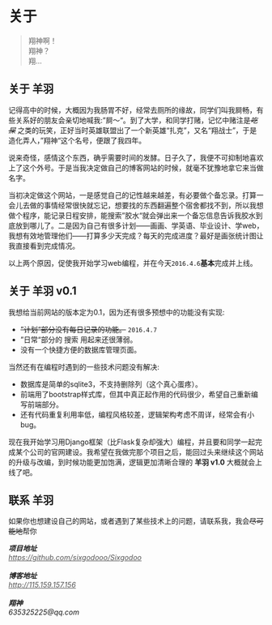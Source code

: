 <h1 id="关于"><a name="关于" href="#关于"></a>关于</h1>
<blockquote>
<p>翔神啊！<br>翔神？<br>翔…</p>
</blockquote>
<h2 id="关于-羊羽"><a name="关于-羊羽" href="#关于-羊羽"></a>关于 羊羽</h2>
<p>记得高中的时候，大概因为我肠胃不好，经常去厕所的缘故，同学们叫我屙畅，有些关系好的朋友会亲切地喊我:”屙～“。到了大学，和同学打赌，记忆中赌注是<del><em>吃屎</em></del>
之类的玩笑，正好当时英雄联盟出了一个新英雄“扎克”，又名“翔战士”，于是造化弄人，”翔神“这个名号，便跟了我四年。</p>
<p>说来奇怪，感情这个东西，确乎需要时间的发酵。日子久了，我便不可抑制地喜欢上了这个外号。于是当我决定做自己的博客网站的时候，就毫不犹豫地拿它来当做名字。</p>
<p>当初决定做这个网站，一是感觉自己的记性越来越差，有必要做个备忘录。打算一会儿去做的事情经常很快就忘记，想要找的东西翻遍整个宿舍都找不到，所以我想做个程序，能记录日程安排，能搜索”胶水“就会弹出来一个备忘信息告诉我胶水到底放到哪儿了。二是因为自己有很多计划——画画、学英语、毕业设计、学web，我想有效地管理他们——打算多少天完成？每天的完成进度？最好是画张统计图让我直接看到完成情况。</p>
<p>以上两个原因，促使我开始学习web编程，并在今天<code>2016.4.6</code><strong>基本</strong>完成并上线。</p>
<h2 id="关于-羊羽-v0.1"><a name="关于-羊羽-v0.1" href="#关于-羊羽-v0.1"></a>关于 羊羽 v0.1</h2>
<p>我想给当前网站的版本定为0.1，因为还有很多预想中的功能没有实现:</p>
<ul>
<li><del>”计划“部分没有每日记录的功能。</del>&nbsp<code>2016.4.7</code></li><li>”日常“部分的 搜索 用起来还很薄弱。</li><li>没有一个快捷方便的数据库管理页面。</li>
</ul>
<p>当然还有在编程时遇到的一些技术问题没有解决:</p>
<ul>
<li>数据库是简单的sqlite3，不支持删除列（这个真心蛋疼）。</li><li>前端用了bootstrap样式库，但其中真正起作用的代码很少，希望自己重新编写前端部分。</li><li>还有代码重复利用率低，编程风格较差，逻辑架构考虑不周详，经常会有小bug。</li>
</ul>
<p>现在我开始学习用Django框架（比Flask复杂却强大）编程，并且要和同学一起完成某个公司的官网建设。我希望在我做完那个项目之后，能回过头来继续这个网站的升级与改编，到时候功能更加饱满，逻辑更加清晰合理的 <strong>羊羽 v1.0</strong> 大概就会上线了吧。</p>
<h2 id="联系-羊羽"><a name="联系-羊羽" href="#联系-羊羽"></a>联系 羊羽</h2>
<p></p>
<p>如果你也想建设自己的网站，或者遇到了某些技术上的问题，请联系我，我会<del>尽可能地</del>帮你</p>
<address>
<strong>项目地址</strong><br>
<a style="color:#555"href="https://github.com/sixgodooo/Sixgodoo"><em>https://github.com/sixgodooo/Sixgodoo</em></a>
</address><br>
<address>
<strong>博客地址</strong><br>
<a style="color:#555"href="115.159.157.156"><em>http://115.159.157.156</em></a>
</address><br>
<address><strong>翔神</strong><br>
<em>635325225@qq.com</em>
</address>
